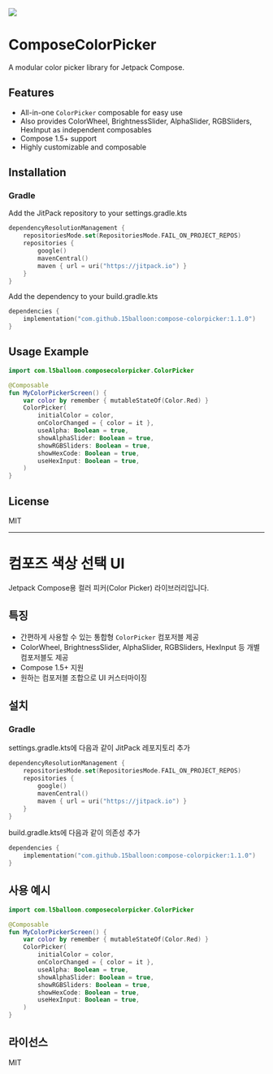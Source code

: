[![](https://jitpack.io/v/15balloon/compose-colorpicker.svg)](https://jitpack.io/#15balloon/compose-colorpicker)

# ComposeColorPicker

A modular color picker library for Jetpack Compose.

## Features
- All-in-one `ColorPicker` composable for easy use
- Also provides ColorWheel, BrightnessSlider, AlphaSlider, RGBSliders, HexInput as independent composables
- Compose 1.5+ support
- Highly customizable and composable

## Installation

### Gradle
Add the JitPack repository to your settings.gradle.kts
```kotlin
dependencyResolutionManagement {
    repositoriesMode.set(RepositoriesMode.FAIL_ON_PROJECT_REPOS)
    repositories {
        google()
        mavenCentral()
        maven { url = uri("https://jitpack.io") }
    }
}
```

Add the dependency to your build.gradle.kts
```kotlin
dependencies {
    implementation("com.github.15balloon:compose-colorpicker:1.1.0")
}
```

## Usage Example

```kotlin
import com.l5balloon.composecolorpicker.ColorPicker

@Composable
fun MyColorPickerScreen() {
    var color by remember { mutableStateOf(Color.Red) }
    ColorPicker(
        initialColor = color,
        onColorChanged = { color = it },
        useAlpha: Boolean = true,
        showAlphaSlider: Boolean = true,
        showRGBSliders: Boolean = true,
        showHexCode: Boolean = true,
        useHexInput: Boolean = true,
    )
}
```

## License
MIT

---

# 컴포즈 색상 선택 UI

Jetpack Compose용 컬러 피커(Color Picker) 라이브러리입니다.

## 특징
- 간편하게 사용할 수 있는 통합형 `ColorPicker` 컴포저블 제공
- ColorWheel, BrightnessSlider, AlphaSlider, RGBSliders, HexInput 등 개별 컴포저블도 제공
- Compose 1.5+ 지원
- 원하는 컴포저블 조합으로 UI 커스터마이징

## 설치

### Gradle
settings.gradle.kts에 다음과 같이 JitPack 레포지토리 추가
```kotlin
dependencyResolutionManagement {
    repositoriesMode.set(RepositoriesMode.FAIL_ON_PROJECT_REPOS)
    repositories {
        google()
        mavenCentral()
        maven { url = uri("https://jitpack.io") }
    }
}
```

build.gradle.kts에 다음과 같이 의존성 추가
```kotlin
dependencies {
    implementation("com.github.15balloon:compose-colorpicker:1.1.0")
}
```

## 사용 예시

```kotlin
import com.l5balloon.composecolorpicker.ColorPicker

@Composable
fun MyColorPickerScreen() {
    var color by remember { mutableStateOf(Color.Red) }
    ColorPicker(
        initialColor = color,
        onColorChanged = { color = it },
        useAlpha: Boolean = true,
        showAlphaSlider: Boolean = true,
        showRGBSliders: Boolean = true,
        showHexCode: Boolean = true,
        useHexInput: Boolean = true,
    )
}
```

## 라이선스
MIT